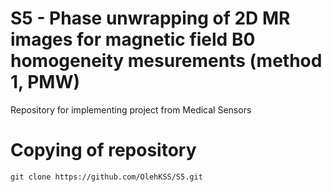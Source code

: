 # S5 - Phase unwrapping of 2D MR images for magnetic field B0 homogeneity mesurements (method 1, PMW)

Repository for implementing project from Medical Sensors

# Copying of repository
```
git clone https://github.com/OlehKSS/S5.git
```